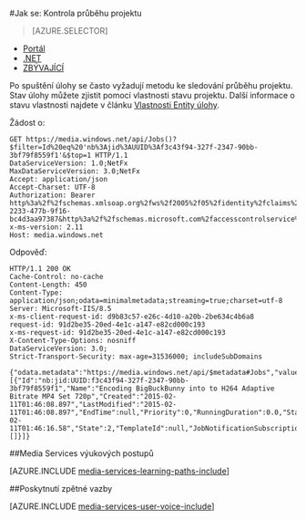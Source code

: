 <properties 
    pageTitle="Jak se dá zjistit průběh projektu pomocí rozhraní REST API | Microsoft Azure" 
    description="Zjistěte, jak sledovat průběh projektu." 
    services="media-services" 
    documentationCenter="" 
    authors="Juliako" 
    manager="erikre" 
    editor=""/>

<tags 
    ms.service="media-services" 
    ms.workload="media" 
    ms.tgt_pltfrm="na" 
    ms.devlang="na" 
    ms.topic="article" 
    ms.date="09/26/2016"   
    ms.author="juliako"/>

#<a name="how-to-check-job-progress"></a>Jak se: Kontrola průběhu projektu

> [AZURE.SELECTOR]
- [Portál](media-services-portal-check-job-progress.md)
- [.NET](media-services-check-job-progress.md)
- [ZBÝVAJÍCÍ](media-services-rest-check-job-progress.md)

Po spuštění úlohy se často vyžadují metodu ke sledování průběhu projektu. Stav úlohy můžete zjistit pomocí vlastnosti stavu projektu. Další informace o stavu vlastnosti najdete v článku [Vlastnosti Entity úlohy](https://msdn.microsoft.com/library/azure/5100ddd7-92ff-4c37-84d2-4f84fee250a7#job_entity_properties).


Žádost o:
    
    GET https://media.windows.net/api/Jobs()?$filter=Id%20eq%20'nb%3Ajid%3AUUID%3Af3c43f94-327f-2347-90bb-3bf79f8559f1'&$top=1 HTTP/1.1
    DataServiceVersion: 1.0;NetFx
    MaxDataServiceVersion: 3.0;NetFx
    Accept: application/json
    Accept-Charset: UTF-8
    Authorization: Bearer http%3a%2f%2fschemas.xmlsoap.org%2fws%2f2005%2f05%2fidentity%2fclaims%2fnameidentifier=juliakoams1&urn%3aSubscriptionId=zbbef702-2233-477b-9f16-bc4d3aa97387&http%3a%2f%2fschemas.microsoft.com%2faccesscontrolservice%2f2010%2f07%2fclaims%2fidentityprovider=https%3a%2f%2fwamsprodglobal001acs.accesscontrol.windows.net%2f&Audience=urn%3aWindowsAzureMediaServices&ExpiresOn=1423640758&Issuer=https%3a%2f%2fwamsprodglobal001acs.accesscontrol.windows.net%2f&HMACSHA256=z5yFIG%2bk8Z2G2aXABqM60P9smHNKD7P4BfSxXanwKFc%3d
    x-ms-version: 2.11
    Host: media.windows.net
    


Odpověď:
    
    HTTP/1.1 200 OK
    Cache-Control: no-cache
    Content-Length: 450
    Content-Type: application/json;odata=minimalmetadata;streaming=true;charset=utf-8
    Server: Microsoft-IIS/8.5
    x-ms-client-request-id: d9b83c57-e26c-4d10-a20b-2be634c4b6a8
    request-id: 91d2be35-20ed-4e1c-a147-e82cd000c193
    x-ms-request-id: 91d2be35-20ed-4e1c-a147-e82cd000c193
    X-Content-Type-Options: nosniff
    DataServiceVersion: 3.0;
    Strict-Transport-Security: max-age=31536000; includeSubDomains
    
    {"odata.metadata":"https://media.windows.net/api/$metadata#Jobs","value":[{"Id":"nb:jid:UUID:f3c43f94-327f-2347-90bb-3bf79f8559f1","Name":"Encoding BigBuckBunny into to H264 Adaptive Bitrate MP4 Set 720p","Created":"2015-02-11T01:46:08.897","LastModified":"2015-02-11T01:46:08.897","EndTime":null,"Priority":0,"RunningDuration":0.0,"StartTime":"2015-02-11T01:46:16.58","State":2,"TemplateId":null,"JobNotificationSubscriptions":[]}]} 


##<a name="media-services-learning-paths"></a>Media Services výukových postupů

[AZURE.INCLUDE [media-services-learning-paths-include](../../includes/media-services-learning-paths-include.md)]

##<a name="provide-feedback"></a>Poskytnutí zpětné vazby

[AZURE.INCLUDE [media-services-user-voice-include](../../includes/media-services-user-voice-include.md)]
